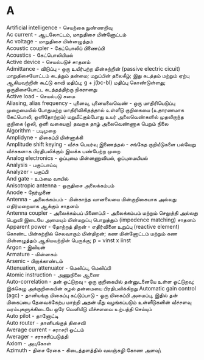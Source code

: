 # A
Artificial intelligence - செயற்கை நுண்ணறிவு\
Ac current - ஆடலோட்டம், மாறுதிசை மின்னோட்டம்\
Ac voltage - மாறுதிசை மின்னழுத்தம்\
Acoustic coupler - கேட்பொலிப் பிணைப்பி\
Acoustics - கேட்பொலியியல்\
Active device - செயல்படுச் சாதனம்\
Admittance - விடுப்பு - ஒரு உயிர்பற்ற மின்சுற்றின் (passive electric cicuit) மாறுதிசையோட்டம் கடத்தும் தன்மை; மறுப்பின் தலைகீழ்; இது கடத்தம் மற்றும் ஏற்பு ஆகியவற்றின் கூட்டு காவி மதிப்பு; g + j(bc-bl) மதிப்பு கொண்டுள்ளது; ஒருதிசையோட்ட கடத்தத்திற்கு நிகரானது\
Active load - செயல்படு சுமை\
Aliasing, alias frequency - புனைவு, புனையலைவெண் - ஒரு மாதிரியெடுப்பு முறைமையில் போதுமற்ற மாதிரிவிகிதத்தால் உள்ளீடு குறிகையை (உதாரணமாக கேட்பொலி, ஒளிதோற்றம்) மறுமீட்கும்போது உயர் அலைவெண்களில் முதலிருந்த குறிகை (ஒலி, ஒளி வகையறா) தவறாக தாழ் அலைவெண்ணாக பெறும் நிலை\
Algorithm - படிமுறை\
Amplidyne - மிகைப்பி மின்னாக்கி\
Amplitude shift keying - வீச்சு பெயர்வு இணைத்தல் - சங்கேத குறியீடுகளை பல்வேறு வீச்சுகளாக பிரதிபலிக்கும் இலக்க பண்பேற்ற முறை\
Analog electronics - ஒப்புமை மின்னணுவியல், ஒப்புமையியல்\
Analysis - பகுப்பாய்வு\
Analyzer - பகுப்பி\
And gate - உம்மை வாயில்\
Anisotropic antenna - ஒருதிசை அலைக்கம்பம்\
Anode - நேர்முனை\
Antenna - அலைக்கம்பம் - மின்காந்த வானலையை மின்குறிகையாக அல்லது எதிர்மறையாக ஆக்கும் சாதனம்\
Antenna coupler - அலைக்கம்பப் பிணைப்பி - அலைக்கம்பம் மற்றும் செலுத்தி அல்லது பெறுவி இடையே அமையும் மின்மறுப்பு பொறுத்தும் (impedence matching) சாதனம்\
Apparent power - தோற்றத் திறன் - எதிர்வினை உறுப்பு (reactive element) கொண்ட மின்சுற்றில் செலவாகும் மின்திறன்; கண மின்னோட்டம் மற்றும் கண மின்னழுத்தம் ஆகியவற்றின் பெருக்கு; p = vinst x iinst\
Argon - இலியன்\
Armature - மின்னகம்\
Arsenic - பிறாக்காண்டம்\
Attenuation, attenuator - மெலிப்பு, மெலிப்பி\
Atomic instruction - அணுநிலை ஆணை\
Auto-correlation - தன் ஒட்டுறவு - ஒரு குறிகையில் தன்னுடனையே உள்ள ஒட்டுறவு; இக்கெழு அக்குறிகையின் சுழல் தன்மையை பிரதிபலிக்கிறது
Automatic gain control (agc) - தானியங்கு மிகைப்பு கட்டுப்பாடு - ஒரு மிகைப்பி அமைப்பு, இதில் தன் மிகைப்பை தேவைக்கேற்ப மாற்றி அதன் மீது வழங்கப்படும் உள்ளீடுகளின் வீச்சளவு வரம்புகளுக்கிடையே ஒரே வெளியீடு வீச்சளவை உற்பத்தி செய்யும்\
Auto pilot - தானோட்டி\
Auto router - தானியங்குத் திசைவி\
Average current - சராசரி ஓட்டம்\
Averager - சராசரிப்படுத்தி\
Axiom - அடிகோள்\
Azimuth - திசை ரேகை - கிடைத்தளத்தில் வலஞ்சுழி கோண அளவு\